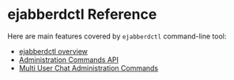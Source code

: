 # ejabberdctl Reference

Here are main features covered by `ejabberdctl` command-line tool:

- [ejabberdctl overview](../guide/managing.md#ejabberdctl-commands)
- [Administration Commands API](../../developer/ejabberd-api/admin-api.md)
- [Multi User Chat Administration Commands](muc-admin.md)
